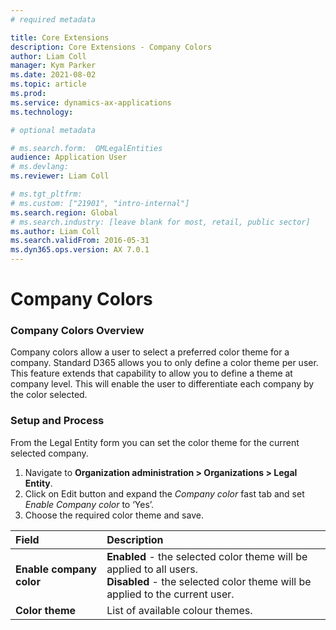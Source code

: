 ```yaml
---
# required metadata

title: Core Extensions
description: Core Extensions - Company Colors
author: Liam Coll
manager: Kym Parker
ms.date: 2021-08-02
ms.topic: article
ms.prod: 
ms.service: dynamics-ax-applications
ms.technology: 

# optional metadata

# ms.search.form:  OMLegalEntities
audience: Application User
# ms.devlang: 
ms.reviewer: Liam Coll

# ms.tgt_pltfrm: 
# ms.custom: ["21901", "intro-internal"]
ms.search.region: Global
# ms.search.industry: [leave blank for most, retail, public sector]
ms.author: Liam Coll
ms.search.validFrom: 2016-05-31
ms.dyn365.ops.version: AX 7.0.1
---
```


# Company Colors

### Company Colors Overview
Company colors allow a user to select a preferred color theme for a company. Standard D365 allows you to only define a color theme per user. This feature extends that capability to allow you to define a theme at company level. This will enable the user to differentiate each company by the color selected.
 
### Setup and Process
From the Legal Entity form you can set the color theme for the current selected company.

1. Navigate to **Organization administration > Organizations > Legal Entity**. 
2. Click on Edit button and expand the *Company color* fast tab and set *Enable Company color* to ‘Yes’. 
3. Choose the required color theme and save.

|  **Field**  | **Description** | 
|:---|:---|     
|  **Enable company color**  | **Enabled** - the selected color theme will be applied to all users. <br /> **Disabled** - the selected color theme will be applied to the current user.|   
|  **Color theme**  | List of available colour themes.|   
